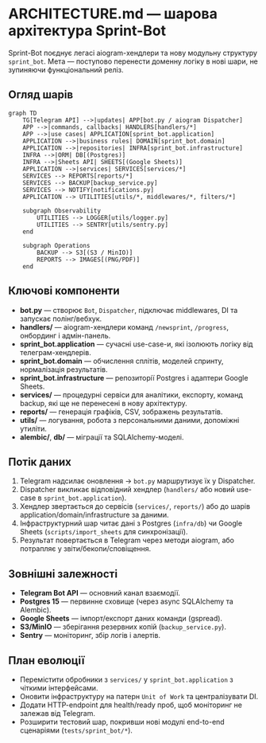 # ARCHITECTURE.md — шарова архітектура Sprint-Bot

Sprint-Bot поєднує легасі aiogram-хендлери та нову модульну структуру `sprint_bot`. Мета — поступово перенести доменну логіку в нові шари, не зупиняючи функціональний реліз.

## Огляд шарів

```mermaid
graph TD
    TG[Telegram API] -->|updates| APP[bot.py / aiogram Dispatcher]
    APP -->|commands, callbacks| HANDLERS[handlers/*]
    APP -->|use cases| APPLICATION[sprint_bot.application]
    APPLICATION -->|business rules| DOMAIN[sprint_bot.domain]
    APPLICATION -->|repositories| INFRA[sprint_bot.infrastructure]
    INFRA -->|ORM| DB[(Postgres)]
    INFRA -->|Sheets API| SHEETS[(Google Sheets)]
    APPLICATION -->|services| SERVICES[services/*]
    SERVICES --> REPORTS[reports/*]
    SERVICES --> BACKUP[backup_service.py]
    SERVICES --> NOTIFY[notifications.py]
    APPLICATION --> UTILITIES[utils/*, middlewares/*, filters/*]

    subgraph Observability
        UTILITIES --> LOGGER[utils/logger.py]
        UTILITIES --> SENTRY[utils/sentry.py]
    end

    subgraph Operations
        BACKUP --> S3[(S3 / MinIO)]
        REPORTS --> IMAGES[(PNG/PDF)]
    end
```

## Ключові компоненти

- **bot.py** — створює `Bot`, `Dispatcher`, підключає middlewares, DI та запускає полінг/вебхук.
- **handlers/** — aiogram-хендлери команд `/newsprint`, `/progress`, онбординг і адмін-панель.
- **sprint_bot.application** — сучасні use-case-и, які ізолюють логіку від телеграм-хендлерів.
- **sprint_bot.domain** — обчислення сплітів, моделей спринту, нормалізація результатів.
- **sprint_bot.infrastructure** — репозиторії Postgres і адаптери Google Sheets.
- **services/** — процедурні сервіси для аналітики, експорту, команд backup, які ще не перенесені в нову архітектуру.
- **reports/** — генерація графіків, CSV, зображень результатів.
- **utils/** — логування, робота з персональними даними, допоміжні утиліти.
- **alembic/**, **db/** — міграції та SQLAlchemy-моделі.

## Потік даних

1. Telegram надсилає оновлення → `bot.py` маршрутизує їх у Dispatcher.
2. Dispatcher викликає відповідний хендлер (`handlers/` або новий use-case в `sprint_bot.application`).
3. Хендлер звертається до сервісів (`services/`, `reports/`) або до шарів application/domain/infrastructure за даними.
4. Інфраструктурний шар читає дані з Postgres (`infra/db`) чи Google Sheets (`scripts/import_sheets` для синхронізації).
5. Результат повертається в Telegram через методи aiogram, або потрапляє у звіти/бекопи/сповіщення.

## Зовнішні залежності

- **Telegram Bot API** — основний канал взаємодії.
- **Postgres 15** — первинне сховище (через async SQLAlchemy та Alembic).
- **Google Sheets** — імпорт/експорт даних команди (gspread).
- **S3/MinIO** — зберігання резервних копій (`backup_service.py`).
- **Sentry** — моніторинг, збір логів і алертів.

## План еволюції

- Перемістити обробники з `services/` у `sprint_bot.application` з чіткими інтерфейсами.
- Оновити інфраструктуру на патерн `Unit of Work` та централізувати DI.
- Додати HTTP-endpoint для health/ready проб, щоб моніторинг не залежав від Telegram.
- Розширити тестовий шар, покривши нові модулі end-to-end сценаріями (`tests/sprint_bot/*`).

